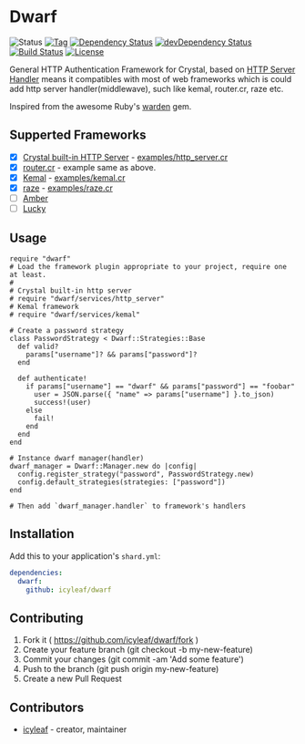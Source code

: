 # Dwarf

![Status](https://img.shields.io/badge/status-WIP-yellow.svg)
[![Tag](https://img.shields.io/github/tag/icyleaf/dwarf.svg)](https://github.com/icyleaf/dwarf/blob/master/CHANGELOG.md)
[![Dependency Status](https://shards.rocks/badge/github/icyleaf/dwarf/status.svg)](https://shards.rocks/github/icyleaf/dwarf)
[![devDependency Status](https://shards.rocks/badge/github/icyleaf/dwarf/dev_status.svg)](https://shards.rocks/github/icyleaf/dwarf)
[![Build Status](https://img.shields.io/circleci/project/github/icyleaf/dwarf/master.svg?style=flat)](https://circleci.com/gh/icyleaf/dwarf)
[![License](https://img.shields.io/github/license/icyleaf/dwarf.svg)](https://github.com/icyleaf/dwarf/blob/master/LICENSE)


General HTTP Authentication Framework for Crystal, based on [HTTP Server Handler](https://crystal-lang.org/api/0.23.1/HTTP/Handler.html) means it compatibles with most of web frameworks which is could add http server handler(middlewave), such like kemal, router.cr, raze etc.

Inspired from the awesome Ruby's [warden][warden-link] gem.

## Supperted Frameworks

- [x] [Crystal built-in HTTP Server][crystal-http-server-link] - [examples/http_server.cr](examples/http_server.cr)
- [x] [router.cr][router-cr-link] - example same as above.
- [x] [Kemal][kemal-link] - [examples/kemal.cr](examples/kemal.cr)
- [x] [raze][raze-link] - [examples/raze.cr](examples/raze.cr)
- [ ] [Amber][amber-link]
- [ ] [Lucky][lucky-link]

## Usage

```crystal
require "dwarf"
# Load the framework plugin appropriate to your project, require one at least.
#
# Crystal built-in http server
# require "dwarf/services/http_server"
# Kemal framework
# require "dwarf/services/kemal"

# Create a password strategy
class PasswordStrategy < Dwarf::Strategies::Base
  def valid?
    params["username"]? && params["password"]?
  end

  def authenticate!
    if params["username"] == "dwarf" && params["password"] == "foobar"
      user = JSON.parse({ "name" => params["username"] }.to_json)
      success!(user)
    else
      fail!
    end
  end
end

# Instance dwarf manager(handler)
dwarf_manager = Dwarf::Manager.new do |config|
  config.register_strategy("password", PasswordStrategy.new)
  config.default_strategies(strategies: ["password"])
end

# Then add `dwarf_manager.handler` to framework's handlers
```

## Installation

Add this to your application's `shard.yml`:

```yaml
dependencies:
  dwarf:
    github: icyleaf/dwarf
```

## Contributing

1. Fork it ( https://github.com/icyleaf/dwarf/fork )
2. Create your feature branch (git checkout -b my-new-feature)
3. Commit your changes (git commit -am 'Add some feature')
4. Push to the branch (git push origin my-new-feature)
5. Create a new Pull Request

## Contributors

- [icyleaf](https://github.com/icyleaf) - creator, maintainer


[warden-link]: https://github.com/hassox/warden
[crystal-http-server-link]: https://crystal-lang.org/docs/overview/http_server.html
[kemal-link]: github.com/kemalcr/kemal
[router-cr-link]: https://github.com/tbrand/router.cr
[raze-link]: https://github.com/samueleaton/raze
[amber-link]: https://github.com/amberframework/amber
[lucky-link]: https://github.com/luckyframework/web
